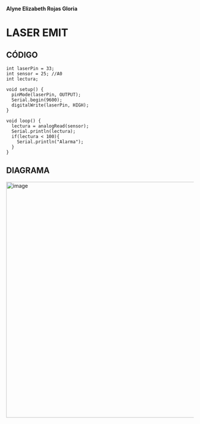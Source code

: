 **Alyne Elizabeth Rojas Gloria**

# LASER EMIT

## CÓDIGO
```
int laserPin = 33;
int sensor = 25; //A0
int lectura;

void setup() {
  pinMode(laserPin, OUTPUT);
  Serial.begin(9600);
  digitalWrite(laserPin, HIGH);
}

void loop() {
  lectura = analogRead(sensor);
  Serial.println(lectura);
  if(lectura < 100){
    Serial.println("Alarma");
  }
}
```
## DIAGRAMA
<img width="631" alt="image" src="https://user-images.githubusercontent.com/99991955/224515758-b0eab527-68de-4056-9c9f-521456e427e7.png">
